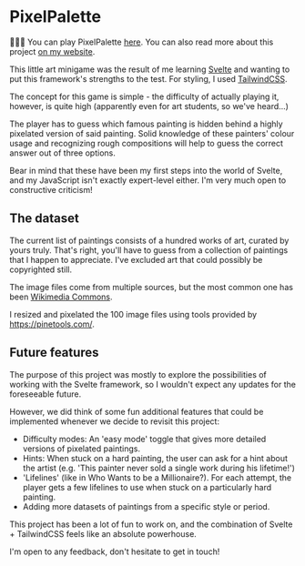 # PixelPalette

👨🏽‍🎨 You can play PixelPalette [here](https://pixelpalette.netlify.app/).
You can also read more about this project [on my website](https://studiofoyne.com/portfolio/).

This little art minigame was the result of me learning [Svelte](https://svelte.dev/) and wanting to put this framework's strengths to the test. For styling, I used [TailwindCSS](https://tailwindcss.com/).

The concept for this game is simple - the difficulty of actually playing it, however, is quite high (apparently even for art students, so we've heard...)

The player has to guess which famous painting is hidden behind a highly pixelated version of said painting. Solid knowledge of these painters' colour usage and recognizing rough compositions will help to guess the correct answer out of three options.

Bear in mind that these have been my first steps into the world of Svelte, and my JavaScript isn't exactly expert-level either. I'm very much open to constructive criticism!

## The dataset

The current list of paintings consists of a hundred works of art, curated by yours truly. That's right, you'll have to guess from a collection of paintings that I happen to appreciate. I've excluded art that could possibly be copyrighted still.

The image files come from multiple sources, but the most common one has been [Wikimedia Commons](https://commons.wikimedia.org/wiki/Main_Page).

I resized and pixelated the 100 image files using tools provided by https://pinetools.com/.

## Future features

The purpose of this project was mostly to explore the possibilities of working with the Svelte framework, so I wouldn't expect any updates for the foreseeable future.

However, we did think of some fun additional features that could be implemented whenever we decide to revisit this project:

- Difficulty modes: An 'easy mode' toggle that gives more detailed versions of pixelated paintings.
- Hints: When stuck on a hard painting, the user can ask for a hint about the artist (e.g. 'This painter never sold a single work during his lifetime!')
- 'Lifelines' (like in Who Wants to be a Millionaire?). For each attempt, the player gets a few lifelines to use when stuck on a particularly hard painting.
- Adding more datasets of paintings from a specific style or period.

This project has been a lot of fun to work on, and the combination of Svelte + TailwindCSS feels like an absolute powerhouse.

I'm open to any feedback, don't hesitate to get in touch!
